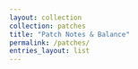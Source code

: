 ```yaml
---
layout: collection
collection: patches
title: "Patch Notes & Balance"
permalink: /patches/
entries_layout: list
---
```

